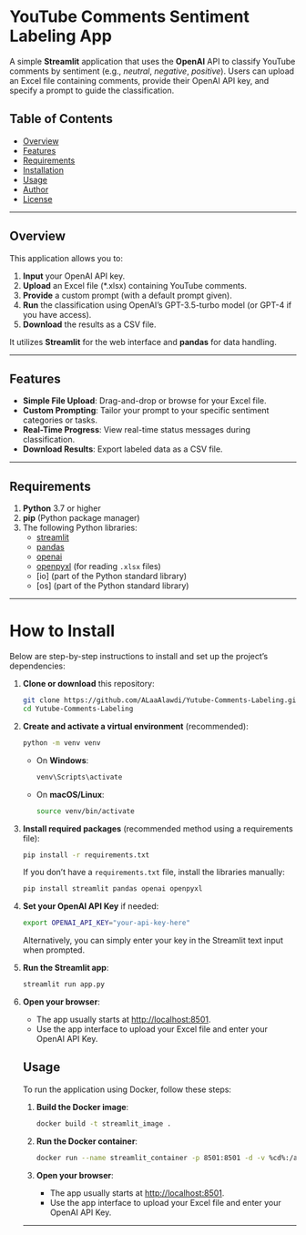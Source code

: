 # YouTube Comments Sentiment Labeling App

A simple **Streamlit** application that uses the **OpenAI** API to classify YouTube comments by sentiment (e.g., *neutral*, *negative*, *positive*). Users can upload an Excel file containing comments, provide their OpenAI API key, and specify a prompt to guide the classification.

## Table of Contents
- [Overview](#overview)
- [Features](#features)
- [Requirements](#requirements)
- [Installation](#installation)
- [Usage](#usage)
- [Author](#author)
- [License](#license)

---



## Overview

This application allows you to:
1. **Input** your OpenAI API key.
2. **Upload** an Excel file (\*.xlsx) containing YouTube comments.
3. **Provide** a custom prompt (with a default prompt given).
4. **Run** the classification using OpenAI’s GPT-3.5-turbo model (or GPT-4 if you have access).
5. **Download** the results as a CSV file.

It utilizes **Streamlit** for the web interface and **pandas** for data handling.

---

## Features

- **Simple File Upload**: Drag-and-drop or browse for your Excel file.
- **Custom Prompting**: Tailor your prompt to your specific sentiment categories or tasks.
- **Real-Time Progress**: View real-time status messages during classification.
- **Download Results**: Export labeled data as a CSV file.

---

## Requirements

1. **Python** 3.7 or higher
2. **pip** (Python package manager)
3. The following Python libraries:
   - [streamlit](https://streamlit.io/)
   - [pandas](https://pandas.pydata.org/)
   - [openai](https://pypi.org/project/openai/)
   - [openpyxl](https://pypi.org/project/openpyxl/) (for reading `.xlsx` files)
   - [io] (part of the Python standard library)
   - [os] (part of the Python standard library)

---
# How to Install

Below are step-by-step instructions to install and set up the project’s dependencies:

1. **Clone or download** this repository:
    ```bash
    git clone https://github.com/ALaaAlawdi/Yutube-Comments-Labeling.git
    cd Yutube-Comments-Labeling
    ```

2. **Create and activate a virtual environment** (recommended):
    ```bash
    python -m venv venv
    ```
    - On **Windows**:
      ```bash
      venv\Scripts\activate
      ```
    - On **macOS/Linux**:
      ```bash
      source venv/bin/activate
      ```

3. **Install required packages** (recommended method using a requirements file):
    ```bash
    pip install -r requirements.txt
    ```
    If you don’t have a `requirements.txt` file, install the libraries manually:
    ```bash
    pip install streamlit pandas openai openpyxl
    ```

4. **Set your OpenAI API Key** if needed:
    ```bash
    export OPENAI_API_KEY="your-api-key-here"
    ```
    Alternatively, you can simply enter your key in the Streamlit text input when prompted.

5. **Run the Streamlit app**:
    ```bash
    streamlit run app.py
    ```

6. **Open your browser**:
    - The app usually starts at [http://localhost:8501](http://localhost:8501).
    - Use the app interface to upload your Excel file and enter your OpenAI API Key.


    ## Usage

    To run the application using Docker, follow these steps:

    1. **Build the Docker image**:
        ```bash
        docker build -t streamlit_image .
        ```

    2. **Run the Docker container**:
        ```bash
        docker run --name streamlit_container -p 8501:8501 -d -v %cd%:/app streamlit_image
        ```

    3. **Open your browser**:
        - The app usually starts at [http://localhost:8501](http://localhost:8501).
        - Use the app interface to upload your Excel file and enter your OpenAI API Key.

    ---